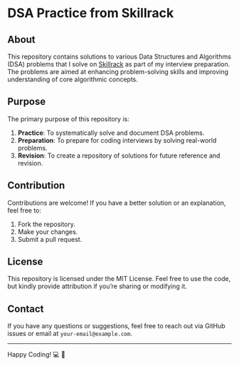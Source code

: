 # DSA Practice from Skillrack

## About
This repository contains solutions to various Data Structures and Algorithms (DSA) problems that I solve on [Skillrack](https://www.skillrack.com) as part of my interview preparation. The problems are aimed at enhancing problem-solving skills and improving understanding of core algorithmic concepts.

## Purpose
The primary purpose of this repository is:
1. **Practice**: To systematically solve and document DSA problems.
2. **Preparation**: To prepare for coding interviews by solving real-world problems.
3. **Revision**: To create a repository of solutions for future reference and revision.




## Contribution
Contributions are welcome! If you have a better solution or an explanation, feel free to:
1. Fork the repository.
2. Make your changes.
3. Submit a pull request.

## License
This repository is licensed under the MIT License. Feel free to use the code, but kindly provide attribution if you’re sharing or modifying it.

## Contact
If you have any questions or suggestions, feel free to reach out via GitHub issues or email at `your-email@example.com`.

---

Happy Coding! :computer: :rocket:

